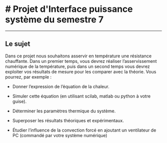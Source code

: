# # Projet d'Interface puissance système du semestre 7

----
## Le sujet

Dans ce projet nous souhaitons asservir en température une résistance chauffante. Dans un premier temps, vous devrez réaliser l’asservissement numérique de la température, puis dans un second temps vous devrez exploiter vos résultats de mesure pour les comparer avec la théorie.
Vous pourrez, par exemple :

* Donner l’expression de l’équation de la chaleur.

* Simuler cette équation (en utilisant scilab, matlab ou python à votre guise).

* Déterminer les paramètres thermique du système.

* Superposer les résultats théoriques et expérimentaux.

* Étudier l’influence de la convection forcé en ajoutant un ventilateur de PC (commandé par votre système numérique)
